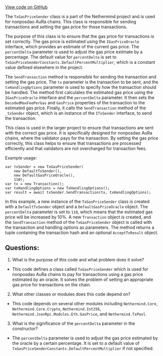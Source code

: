 [View code on GitHub](https://github.com/NethermindEth/nethermind/src/Nethermind/Nethermind.Consensus.AuRa/Transactions/TxGasPriceSender.cs)

The `TxGasPriceSender` class is a part of the Nethermind project and is used for nonposdao AuRa chains. This class is responsible for sending transactions and setting the gas price for those transactions. 

The purpose of this class is to ensure that the gas price for transactions is set correctly. The gas price is estimated using the `IGasPriceOracle` interface, which provides an estimate of the current gas price. The `percentDelta` parameter is used to adjust the gas price estimate by a percentage. The default value for `percentDelta` is set to `TxGasPriceSenderConstants.DefaultPercentMultiplier`, which is a constant value defined elsewhere in the project.

The `SendTransaction` method is responsible for sending the transaction and setting the gas price. The `tx` parameter is the transaction to be sent, and the `txHandlingOptions` parameter is used to specify how the transaction should be handled. The method first calculates the estimated gas price using the `IGasPriceOracle` interface and the `percentDelta` parameter. It then sets the `DecodedMaxFeePerGas` and `GasPrice` properties of the transaction to the estimated gas price. Finally, it calls the `SendTransaction` method of the `_txSender` object, which is an instance of the `ITxSender` interface, to send the transaction.

This class is used in the larger project to ensure that transactions are sent with the correct gas price. It is specifically designed for nonposdao AuRa chains, where the validator pays for the transaction. By setting the gas price correctly, this class helps to ensure that transactions are processed efficiently and that validators are not overcharged for transaction fees.

Example usage:

```
var txSender = new TxGasPriceSender(
    new DefaultTxSender(),
    new DefaultGasPriceOracle(),
    110);
var tx = new Transaction();
var txHandlingOptions = new TxHandlingOptions();
var result = await txSender.SendTransaction(tx, txHandlingOptions);
``` 

In this example, a new instance of the `TxGasPriceSender` class is created with a `DefaultTxSender` object and a `DefaultGasPriceOracle` object. The `percentDelta` parameter is set to `110`, which means that the estimated gas price will be increased by 10%. A new `Transaction` object is created, and the `SendTransaction` method of the `TxGasPriceSender` object is called with the transaction and handling options as parameters. The method returns a tuple containing the transaction hash and an optional `AcceptTxResult` object.
## Questions: 
 1. What is the purpose of this code and what problem does it solve?
- This code defines a class called `TxGasPriceSender` which is used for nonposdao AuRa chains to pay for transactions using a gas price estimated by an oracle. It solves the problem of setting an appropriate gas price for transactions on the chain.

2. What other classes or modules does this code depend on?
- This code depends on several other modules including `Nethermind.Core`, `Nethermind.Core.Crypto`, `Nethermind.Int256`, `Nethermind.JsonRpc.Modules.Eth.GasPrice`, and `Nethermind.TxPool`.

3. What is the significance of the `percentDelta` parameter in the constructor?
- The `percentDelta` parameter is used to adjust the gas price estimated by the oracle by a certain percentage. It is set to a default value of `TxGasPriceSenderConstants.DefaultPercentMultiplier` if not specified.